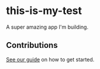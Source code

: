 # this-is-my-test

A super amazing app I'm building.

## Contributions

[See our guide](contributing.md) on how to get started.
